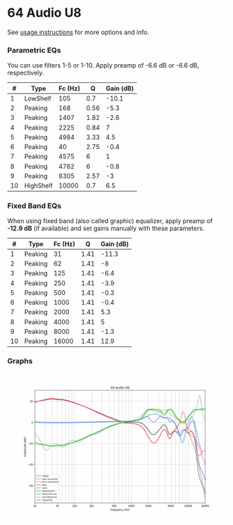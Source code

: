 # 64 Audio U8
See [usage instructions](https://github.com/jaakkopasanen/AutoEq#usage) for more options and info.

### Parametric EQs
You can use filters 1-5 or 1-10. Apply preamp of -6.6 dB or -6.6 dB, respectively.

|   # | Type      |   Fc (Hz) |    Q |   Gain (dB) |
|-----|-----------|-----------|------|-------------|
|   1 | LowShelf  |       105 | 0.7  |       -10.1 |
|   2 | Peaking   |       168 | 0.56 |        -5.3 |
|   3 | Peaking   |      1407 | 1.82 |        -2.6 |
|   4 | Peaking   |      2225 | 0.84 |         7   |
|   5 | Peaking   |      4984 | 3.33 |         4.5 |
|   6 | Peaking   |        40 | 2.75 |        -0.4 |
|   7 | Peaking   |      4575 | 6    |         1   |
|   8 | Peaking   |      4762 | 6    |        -0.8 |
|   9 | Peaking   |      8305 | 2.57 |        -3   |
|  10 | HighShelf |     10000 | 0.7  |         6.5 |

### Fixed Band EQs
When using fixed band (also called graphic) equalizer, apply preamp of **-12.9 dB** (if available) and set gains manually with these parameters.

|   # | Type    |   Fc (Hz) |    Q |   Gain (dB) |
|-----|---------|-----------|------|-------------|
|   1 | Peaking |        31 | 1.41 |       -11.3 |
|   2 | Peaking |        62 | 1.41 |        -8   |
|   3 | Peaking |       125 | 1.41 |        -6.4 |
|   4 | Peaking |       250 | 1.41 |        -3.9 |
|   5 | Peaking |       500 | 1.41 |        -0.3 |
|   6 | Peaking |      1000 | 1.41 |        -0.4 |
|   7 | Peaking |      2000 | 1.41 |         5.3 |
|   8 | Peaking |      4000 | 1.41 |         5   |
|   9 | Peaking |      8000 | 1.41 |        -1.3 |
|  10 | Peaking |     16000 | 1.41 |        12.9 |

### Graphs
![](./64%20Audio%20U8.png)
